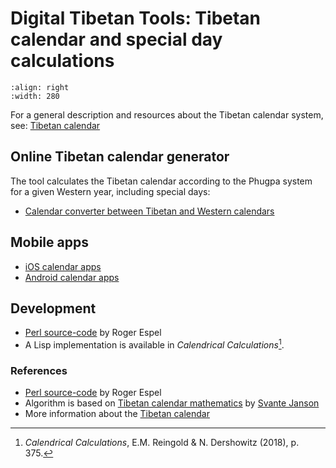 # Digital Tibetan Tools: Tibetan calendar and special day calculations

```{image} Images/tibetan_calendar_tool.jpg
:align: right
:width: 280
```
For a general description and resources about the Tibetan calendar system, see: [Tibetan calendar](tibetan_calendar.md)

## Online Tibetan calendar generator

The tool calculates the Tibetan calendar according to the Phugpa system for a given Western year, including special days:

* [Calendar converter between Tibetan and Western calendars](https://www.lotsawahouse.org/Cgi/phugpa.pl)

## Mobile apps

- [iOS calendar apps](ios_calendar_apps)
- [Android calendar apps](android_calendar_apps)

## Development

- [Perl source-code](https://www.lotsawahouse.org/Static/Calendar-Phugpa-dev.zip) by Roger Espel
- A Lisp implementation is available in _Calendrical Calculations_[^1].

[^1]: _Calendrical Calculations_, E.M. Reingold & N. Dershowitz (2018), p. 375. 

### References

- [Perl source-code](https://www.lotsawahouse.org/Static/Calendar-Phugpa-dev.zip) by Roger Espel
- Algorithm is based on [Tibetan calendar mathematics](http://www2.math.uu.se/~svante/papers/calendars/tibet.pdf) by [Svante Janson](https://katalog.uu.se/empInfo?id=XX2949)
- More information about the [Tibetan calendar](tibetan_calendar.md)
